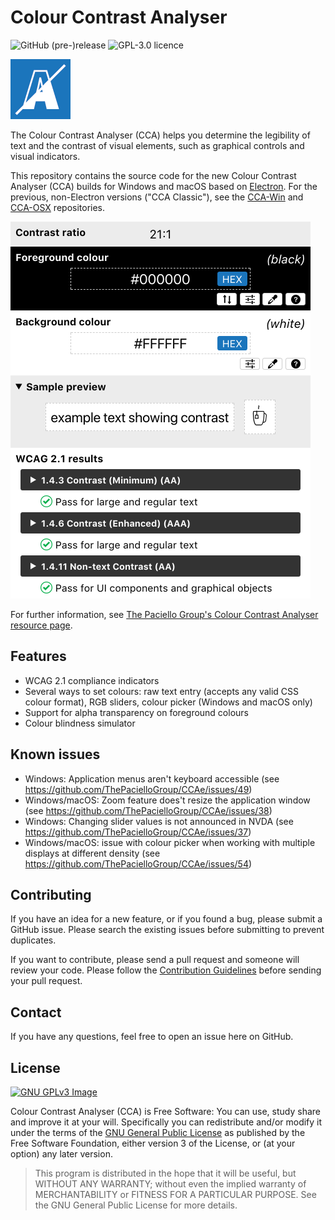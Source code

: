 # Colour Contrast Analyser
![GitHub (pre-)release](https://img.shields.io/github/release/thepaciellogroup/ccae/all.svg)
![GPL-3.0 licence](https://img.shields.io/github/license/thepaciellogroup/ccae.svg)

![CCA logo](build/96x96.png)

The Colour Contrast Analyser (CCA) helps you determine the legibility of text and the contrast of visual elements, such as graphical controls and visual indicators.

This repository contains the source code for the new Colour Contrast Analyser (CCA) builds for Windows and macOS based on [Electron](https://electronjs.org/). For the previous, non-Electron versions ("CCA Classic"), see the [CCA-Win](https://github.com/ThePacielloGroup/CCA-Win) and [CCA-OSX](https://github.com/ThePacielloGroup/CCA-OSX) repositories.

![CCA Interface](cca.png)

For further information, see [The Paciello Group's Colour Contrast Analyser resource page](https://developer.paciellogroup.com/resources/contrastanalyser/).

## Features
- WCAG 2.1 compliance indicators
- Several ways to set colours: raw text entry (accepts any valid CSS colour format), RGB sliders, colour picker (Windows and macOS only)
- Support for alpha transparency on foreground colours
- Colour blindness simulator

## Known issues
- Windows: Application menus aren't keyboard accessible (see https://github.com/ThePacielloGroup/CCAe/issues/49)
- Windows/macOS: Zoom feature does't resize the application window (see https://github.com/ThePacielloGroup/CCAe/issues/38)
- Windows: Changing slider values is not announced in NVDA (see https://github.com/ThePacielloGroup/CCAe/issues/37)
- Windows/macOS: issue with colour picker when working with multiple displays at different density (see https://github.com/ThePacielloGroup/CCAe/issues/54)

## Contributing
If you have an idea for a new feature, or if you found a bug, please submit a GitHub issue. Please search the existing issues before submitting to
prevent duplicates.

If you want to contribute, please send a pull request and someone will review your code. Please
follow the [Contribution
Guidelines](CONTRIBUTING.md)
before sending your pull request.

## Contact
If you have any questions, feel free to open an issue here on GitHub.  

## License
[![GNU GPLv3 Image](https://www.gnu.org/graphics/gplv3-127x51.png)](http://www.gnu.org/licenses/gpl-3.0.en.html)  

Colour Contrast Analyser (CCA) is Free Software: You can use, study share and improve it at your
will. Specifically you can redistribute and/or modify it under the terms of the
[GNU General Public License](https://www.gnu.org/licenses/gpl.html) as
published by the Free Software Foundation, either version 3 of the License, or
(at your option) any later version.

> This program is distributed in the hope that it will be useful, but WITHOUT ANY WARRANTY; without even the implied warranty of MERCHANTABILITY or FITNESS FOR A PARTICULAR PURPOSE. See the GNU General Public License for more details.
